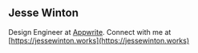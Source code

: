 ## Jesse Winton

Design Engineer at [Appwrite](https://appwrite.io). Connect with me at [https://jessewinton.works](https://jessewinton.works)

